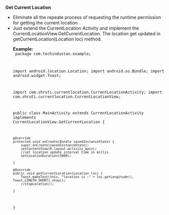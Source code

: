 <b>Get Current Location</b>
<p><ul>
<li>Eliminate all the repeate process of requesting the runtime permission for getting the current location</li>
<li>Just extend the CurrentLocation Activity and implement the CurrentLocationView.GetCurrentLocation. The location get updated in getCurrentLocation(Location loc) method.</li>
</p>





<b>Example:</b><br/>
<code>
package com.techindustan.example;

import android.location.Location;
import android.os.Bundle;
import android.widget.Toast;

import com.shruti.currentlocation.CurrentLocationActivity;
import com.shruti.currentlocation.CurrentLocationView;




public class MainActivity extends CurrentLocationActivity implements  CurrentLocationView.GetCurrentLocation {

   
    @Override
    protected void onCreate(Bundle savedInstanceState) {
        super.onCreate(savedInstanceState);
        setContentView(R.layout.activity_main);
        //set location update interval time in millis
        setLocationDuration(5000);
        
    }

    @Override
    public void getCurrentLocation(Location loc) {
        Toast.makeText(this, "location is :" + loc.getLongitude(), Toast.LENGTH_SHORT).show();
        //stopLocation();

    }


}
</code>
